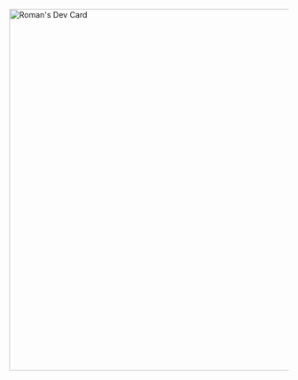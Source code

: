 <a href="https://app.daily.dev/haduka"><img src="https://api.daily.dev/devcards/v2/KhEK0jegpMasOdaYcA12F.png?type=wide&r=egw" width="652" alt="Roman's Dev Card"/></a>
